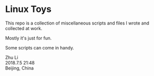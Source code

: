# Linux Toys
This repo is a collection of miscellaneous scripts and files I wrote and collected at work.

Mostly it's just for fun.

Some scripts can come in handy.

Zhu Li<br/>
2018.7.5 21:48<br/>
Beijing, China<br/>
